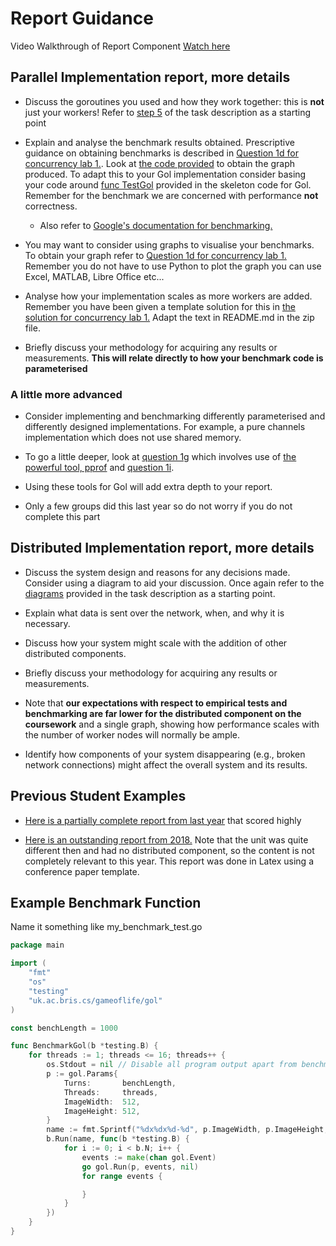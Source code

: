 # Report Guidance

Video Walkthrough of Report Component
[Watch here](https://web.microsoftstream.com/video/b5e8cf95-981c-4c26-8522-cc0210293d51)

## Parallel Implementation report, more details

- Discuss the goroutines you used and how they work together: this is **not** just your workers!
Refer to [step 5](/golang/parallel/step-5#step-5)
of the task description as a starting point

- Explain and analyse the benchmark results obtained.
Prescriptive guidance on obtaining benchmarks is described in [Question 1d for concurrency lab 1.](https://github.com/UoB-CSA/concurrency-lab-1#question-1d).
Look at [the code provided](https://github.com/UoB-CSA/concurrency-lab-1/blob/master/filter/medianFilter_test.go) to obtain the graph produced.
To adapt this to your Gol implementation consider basing your code around [func TestGol](https://github.com/UoB-CSA/gol-skeleton/blob/master/gol_test.go#L15) provided in the skeleton code for Gol.
Remember for the benchmark we are concerned with performance **not** correctness.
  - Also refer to [Google's documentation for benchmarking.](https://pkg.go.dev/testing#hdr-Benchmarks)

- You may want to consider using graphs to visualise your benchmarks.
To obtain your graph refer to [Question 1d for concurrency lab 1.](https://github.com/UoB-CSA/concurrency-lab-1#question-1d) Remember you do not have to use Python to plot the graph you can use Excel, MATLAB, Libre Office etc...

- Analyse how your implementation scales as more workers are added.
Remember you have been given a template solution for this in [the solution for concurrency lab 1.](https://www.ole.bris.ac.uk/bbcswebdav/courses/COMS20008_2021_TB-1/CONTENT_2021/solutions/conc_lab1.zip) Adapt the text in README.md in the zip file.

- Briefly discuss your methodology for acquiring any results or measurements. **This will relate directly to how your benchmark code is parameterised**

### A little more advanced

- Consider implementing and benchmarking differently parameterised and differently designed implementations.
For example, a pure channels implementation which does not use shared memory.

- To go a little deeper, look at [question 1g](https://github.com/UoB-CSA/concurrency-lab-1#optional-question-1g) which involves use of [the powerful tool, pprof](https://go.dev/blog/pprof) and [question 1i](https://github.com/UoB-CSA/concurrency-lab-1#optional-question-1i).

- Using these tools for Gol will add extra depth to your report.

- Only a few groups did this last year so do not worry if you do not complete this part

## Distributed Implementation report, more details

- Discuss the system design and reasons for any decisions made.
Consider using a diagram to aid your discussion.
Once again refer to the [diagrams](/golang/distributed/step-1.md)
provided in the task description as a starting point.

- Explain what data is sent over the network, when, and why it is necessary.

- Discuss how your system might scale with the addition of other distributed components.

- Briefly discuss your methodology for acquiring any results or measurements.

- Note that **our expectations with respect to empirical tests and benchmarking are far lower for the distributed component on the coursework** and a single graph, showing how performance scales with the number of worker nodes will normally be ample.

- Identify how components of your system disappearing (e.g., broken network connections) might affect the overall system and its results.

## Previous Student Examples

- [Here is a partially complete report from last year](https://uob.sharepoint.com/:f:/r/teams/UnitTeams-COMS20008-2024-25-TB-1-A/Class%20Materials/CONTENT_2024/OTHER/g.pdf) that scored highly

- [Here is an outstanding report from 2018.](https://uob.sharepoint.com/:f:/r/teams/UnitTeams-COMS20008-2024-25-TB-1-A/Class%20Materials/CONTENT_2024/OTHER/e.pdf)
Note that the unit was quite different then and had no distributed component, so the content is not completely relevant to this year. This report was done in Latex using a conference paper template.

## Example Benchmark Function

Name it something like my_benchmark_test.go

``` go
package main

import (
    "fmt"
    "os"
    "testing"
    "uk.ac.bris.cs/gameoflife/gol"
)

const benchLength = 1000

func BenchmarkGol(b *testing.B) {
    for threads := 1; threads <= 16; threads++ {
        os.Stdout = nil // Disable all program output apart from benchmark results
        p := gol.Params{
            Turns:       benchLength,
            Threads:     threads,
            ImageWidth:  512,
            ImageHeight: 512,
        }
        name := fmt.Sprintf("%dx%dx%d-%d", p.ImageWidth, p.ImageHeight, p.Turns, p.Threads)
        b.Run(name, func(b *testing.B) {
            for i := 0; i < b.N; i++ {
                events := make(chan gol.Event)
                go gol.Run(p, events, nil)
                for range events {

                }
            }
        })
    }
}
```
